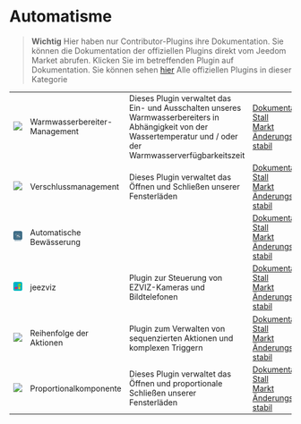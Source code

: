 
# Automatisme


>**Wichtig**
>Hier haben nur Contributor-Plugins ihre Dokumentation. Sie können die Dokumentation der offiziellen Plugins direkt vom Jeedom Market abrufen. Klicken Sie im betreffenden Plugin auf Dokumentation.
>Sie können sehen [hier](https://market.jeedom.com/index.php?v=d&p=market&type=plugin&categorie=automatisation) Alle offiziellen Plugins in dieser Kategorie


| | | | |
|--- | --- | --- | ---|
|<img src="ChauffeEau/ChauffeEau_icon.png" class="pluginLogo" width="100" />|Warmwasserbereiter-Management|Dieses Plugin verwaltet das Ein- und Ausschalten unseres Warmwasserbereiters in Abhängigkeit von der Wassertemperatur und / oder der Warmwasserverfügbarkeitszeit|[Dokumentation Stall](https://mika-nt28.github.io/Documentations/ChauffeEau/de_DE/)<br/>[Markt](https://market.jeedom.com/index.php?v=d&p=market_display&id=2671)<br/>[Änderungsprotokoll stabil](https://mika-nt28.github.io/Documentations/ChauffeEau/de_DE/changelog)|
|<img src="Volets/Volets_icon.png" class="pluginLogo" width="100" />|Verschlussmanagement|Dieses Plugin verwaltet das Öffnen und Schließen unserer Fensterläden|[Dokumentation Stall](https://mika-nt28.github.io/Documentations/Volets/de_DE/)<br/>[Markt](https://market.jeedom.com/index.php?v=d&p=market_display&id=2612)<br/>[Änderungsprotokoll stabil](https://mika-nt28.github.io/Documentations/Volets/de_DE/changelog)|
|<img src="arrosageAuto/arrosageAuto_icon.png" class="pluginLogo" width="100" />|Automatische Bewässerung||[Dokumentation Stall](https://mika-nt28.github.io/Documentations/arrosageAuto/de_DE/)<br/>[Markt](https://market.jeedom.com/index.php?v=d&p=market_display&id=2903)<br/>[Änderungsprotokoll stabil](https://mika-nt28.github.io/Documentations/arrosageAuto/de_DE/changelog)|
|<img src="jeezviz/jeezviz_icon.png" class="pluginLogo" width="100" />|jeezviz|Plugin zur Steuerung von EZVIZ-Kameras und Bildtelefonen|[Dokumentation Stall](https://famille-ozaer.github.io/jeezviz/de_DE/index.md)<br/>[Markt](https://market.jeedom.com/index.php?v=d&p=market_display&id=4063)<br/>[Änderungsprotokoll stabil](https://famille-ozaer.github.io/jeezviz/de_DE/changelog.html)|
|<img src="sequencing/sequencing_icon.png" class="pluginLogo" width="100" />|Reihenfolge der Aktionen|Plugin zum Verwalten von sequenzierten Aktionen und komplexen Triggern|[Dokumentation Stall](https://agp42.github.io/sequencing/de_DE/)<br/>[Markt](https://market.jeedom.com/index.php?v=d&p=market_display&id=3982)<br/>[Änderungsprotokoll stabil](https://agp42.github.io/sequencing/de_DE/changelog)|
|<img src="voletProp/voletProp_icon.png" class="pluginLogo" width="100" />|Proportionalkomponente|Dieses Plugin verwaltet das Öffnen und proportionale Schließen unserer Fensterläden|[Dokumentation Stall](https://mika-nt28.github.io/Documentations/voletProp/de_DE/)<br/>[Markt](https://market.jeedom.com/index.php?v=d&p=market_display&id=3229)<br/>[Änderungsprotokoll stabil](https://mika-nt28.github.io/Documentations/voletProp/de_DE/changelog)|
